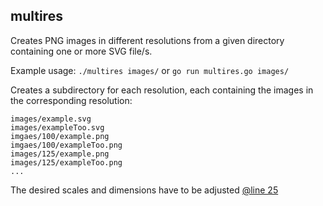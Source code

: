 ## multires

Creates PNG images in different resolutions from a given directory containing one or more SVG file/s.

Example usage: `./multires images/` or `go run multires.go images/`

Creates a subdirectory for each resolution, each containing the images in the corresponding resolution:

```
images/example.svg
images/exampleToo.svg
imgaes/100/example.png
imgaes/100/exampleToo.png
images/125/example.png
images/125/exampleToo.png
...
```

The desired scales and dimensions have to be adjusted [@line 25](https://github.com/RetGal/multires/blob/7abad33ed7021d848f2c95ba236aa7aa28e7a4f7/multires.go#L25)

